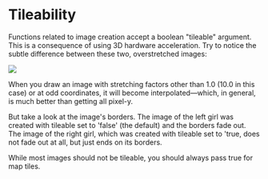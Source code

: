 # Tileability

Functions related to image creation accept a boolean "tileable" argument. This is a consequence of using 3D hardware acceleration. Try to notice the subtle difference between these two, overstretched images:

![](http://www.libgosu.org/wiki_images/hard_borders.png)

When you draw an image with stretching factors other than 1.0 (10.0 in this case) or at odd coordinates, it will become interpolated—which, in general, is much better than getting all pixel-y.

But take a look at the image's borders. The image of the left girl was created with tileable set to 'false' (the default) and the borders fade out. The image of the right girl, which was created with tileable set to 'true, does not fade out at all, but just ends on its borders.

While most images should not be tileable, you should always pass true for map tiles.
